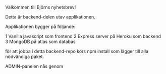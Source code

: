Välkommen till Björns nyhetsbrev!

Detta är backend-delen utav applikationen. 

Applikationen bygger på följande:

1 Vanilla javascript som frontend
2 Express server på Heroku som backend
3 MongoDB på atlas som databas 

för att jobba i detta backend-repo körs
npm install
som lägger till alla nödvändiga paket. 


ADMIN-panelen nås genom 
